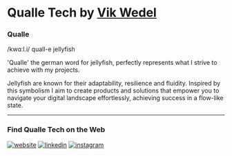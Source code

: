 # Qualle Tech by [Vik Wedel](https://github.com/vik-wed)

### Qualle
/kwɑːl.i/ quall-e
jellyfish

'Qualle' the german word for jellyfish, perfectly represents what I strive to achieve with my projects.

Jellyfish are known for their adaptability, resilience and fluidity. Inspired by this symbolism I aim to create products and solutions that empower you to navigate your digital landscape effortlessly, achieving success in a flow-like state.

___
### Find Qualle Tech on the Web

<a href="https://qualletech.com/" target="__blank"><img src="https://img.shields.io/badge/website-000000?style=for-the-badge&logo=About.me&logoColor=white" alt="website" ></a>
<a href="https://www.linkedin.com/company/qualle-tech/" target="__blank"><img src="https://img.shields.io/badge/LinkedIn-0077B5?style=for-the-badge&logo=linkedin&logoColor=white" alt="linkedin" ></a>
<a href="https://www.instagram.com/qualletech" target="__blank"><img src="https://img.shields.io/badge/Instagram-E4405F?style=for-the-badge&logo=instagram&logoColor=white" alt="instagram"></a>


